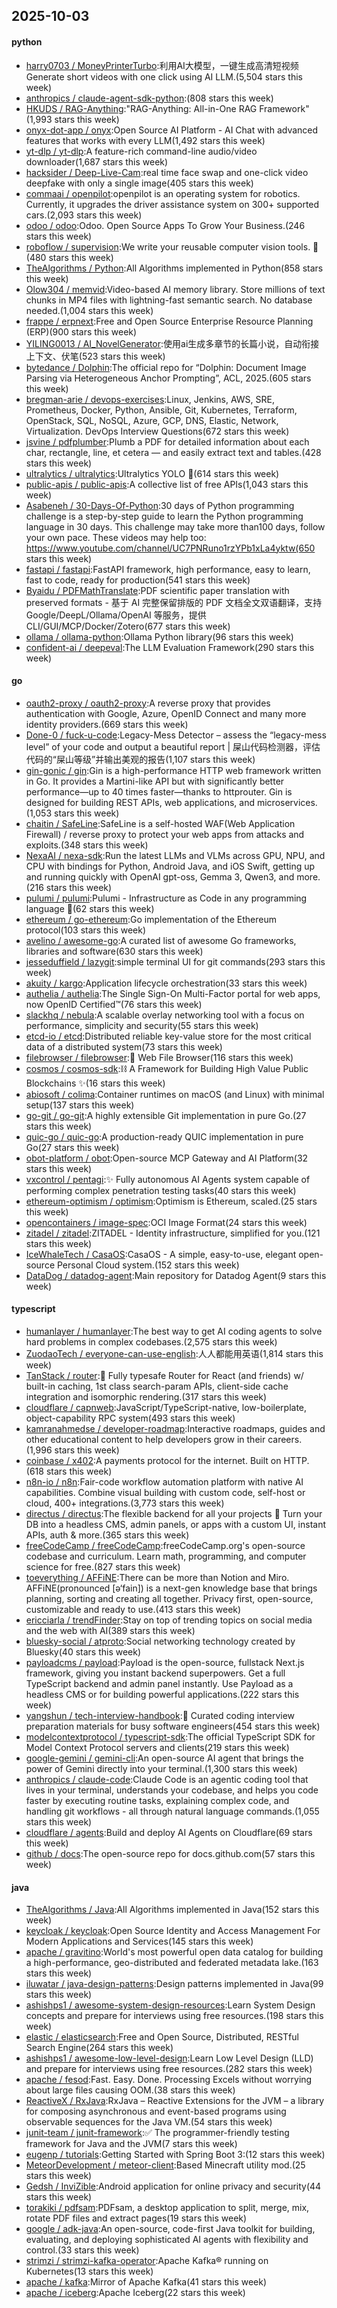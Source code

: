 ## 2025-10-03

#### python
* [harry0703 / MoneyPrinterTurbo](https://github.com/harry0703/MoneyPrinterTurbo):利用AI大模型，一键生成高清短视频 Generate short videos with one click using AI LLM.(5,504 stars this week)
* [anthropics / claude-agent-sdk-python](https://github.com/anthropics/claude-agent-sdk-python):(808 stars this week)
* [HKUDS / RAG-Anything](https://github.com/HKUDS/RAG-Anything):"RAG-Anything: All-in-One RAG Framework"(1,993 stars this week)
* [onyx-dot-app / onyx](https://github.com/onyx-dot-app/onyx):Open Source AI Platform - AI Chat with advanced features that works with every LLM(1,492 stars this week)
* [yt-dlp / yt-dlp](https://github.com/yt-dlp/yt-dlp):A feature-rich command-line audio/video downloader(1,687 stars this week)
* [hacksider / Deep-Live-Cam](https://github.com/hacksider/Deep-Live-Cam):real time face swap and one-click video deepfake with only a single image(405 stars this week)
* [commaai / openpilot](https://github.com/commaai/openpilot):openpilot is an operating system for robotics. Currently, it upgrades the driver assistance system on 300+ supported cars.(2,093 stars this week)
* [odoo / odoo](https://github.com/odoo/odoo):Odoo. Open Source Apps To Grow Your Business.(246 stars this week)
* [roboflow / supervision](https://github.com/roboflow/supervision):We write your reusable computer vision tools. 💜(480 stars this week)
* [TheAlgorithms / Python](https://github.com/TheAlgorithms/Python):All Algorithms implemented in Python(858 stars this week)
* [Olow304 / memvid](https://github.com/Olow304/memvid):Video-based AI memory library. Store millions of text chunks in MP4 files with lightning-fast semantic search. No database needed.(1,004 stars this week)
* [frappe / erpnext](https://github.com/frappe/erpnext):Free and Open Source Enterprise Resource Planning (ERP)(900 stars this week)
* [YILING0013 / AI_NovelGenerator](https://github.com/YILING0013/AI_NovelGenerator):使用ai生成多章节的长篇小说，自动衔接上下文、伏笔(523 stars this week)
* [bytedance / Dolphin](https://github.com/bytedance/Dolphin):The official repo for “Dolphin: Document Image Parsing via Heterogeneous Anchor Prompting”, ACL, 2025.(605 stars this week)
* [bregman-arie / devops-exercises](https://github.com/bregman-arie/devops-exercises):Linux, Jenkins, AWS, SRE, Prometheus, Docker, Python, Ansible, Git, Kubernetes, Terraform, OpenStack, SQL, NoSQL, Azure, GCP, DNS, Elastic, Network, Virtualization. DevOps Interview Questions(672 stars this week)
* [jsvine / pdfplumber](https://github.com/jsvine/pdfplumber):Plumb a PDF for detailed information about each char, rectangle, line, et cetera — and easily extract text and tables.(428 stars this week)
* [ultralytics / ultralytics](https://github.com/ultralytics/ultralytics):Ultralytics YOLO 🚀(614 stars this week)
* [public-apis / public-apis](https://github.com/public-apis/public-apis):A collective list of free APIs(1,043 stars this week)
* [Asabeneh / 30-Days-Of-Python](https://github.com/Asabeneh/30-Days-Of-Python):30 days of Python programming challenge is a step-by-step guide to learn the Python programming language in 30 days. This challenge may take more than100 days, follow your own pace. These videos may help too: https://www.youtube.com/channel/UC7PNRuno1rzYPb1xLa4yktw(650 stars this week)
* [fastapi / fastapi](https://github.com/fastapi/fastapi):FastAPI framework, high performance, easy to learn, fast to code, ready for production(541 stars this week)
* [Byaidu / PDFMathTranslate](https://github.com/Byaidu/PDFMathTranslate):PDF scientific paper translation with preserved formats - 基于 AI 完整保留排版的 PDF 文档全文双语翻译，支持 Google/DeepL/Ollama/OpenAI 等服务，提供 CLI/GUI/MCP/Docker/Zotero(677 stars this week)
* [ollama / ollama-python](https://github.com/ollama/ollama-python):Ollama Python library(96 stars this week)
* [confident-ai / deepeval](https://github.com/confident-ai/deepeval):The LLM Evaluation Framework(290 stars this week)

#### go
* [oauth2-proxy / oauth2-proxy](https://github.com/oauth2-proxy/oauth2-proxy):A reverse proxy that provides authentication with Google, Azure, OpenID Connect and many more identity providers.(669 stars this week)
* [Done-0 / fuck-u-code](https://github.com/Done-0/fuck-u-code):Legacy-Mess Detector – assess the “legacy-mess level” of your code and output a beautiful report | 屎山代码检测器，评估代码的“屎山等级”并输出美观的报告(1,107 stars this week)
* [gin-gonic / gin](https://github.com/gin-gonic/gin):Gin is a high-performance HTTP web framework written in Go. It provides a Martini-like API but with significantly better performance—up to 40 times faster—thanks to httprouter. Gin is designed for building REST APIs, web applications, and microservices.(1,053 stars this week)
* [chaitin / SafeLine](https://github.com/chaitin/SafeLine):SafeLine is a self-hosted WAF(Web Application Firewall) / reverse proxy to protect your web apps from attacks and exploits.(348 stars this week)
* [NexaAI / nexa-sdk](https://github.com/NexaAI/nexa-sdk):Run the latest LLMs and VLMs across GPU, NPU, and CPU with bindings for Python, Android Java, and iOS Swift, getting up and running quickly with OpenAI gpt-oss, Gemma 3, Qwen3, and more.(216 stars this week)
* [pulumi / pulumi](https://github.com/pulumi/pulumi):Pulumi - Infrastructure as Code in any programming language 🚀(62 stars this week)
* [ethereum / go-ethereum](https://github.com/ethereum/go-ethereum):Go implementation of the Ethereum protocol(103 stars this week)
* [avelino / awesome-go](https://github.com/avelino/awesome-go):A curated list of awesome Go frameworks, libraries and software(630 stars this week)
* [jesseduffield / lazygit](https://github.com/jesseduffield/lazygit):simple terminal UI for git commands(293 stars this week)
* [akuity / kargo](https://github.com/akuity/kargo):Application lifecycle orchestration(33 stars this week)
* [authelia / authelia](https://github.com/authelia/authelia):The Single Sign-On Multi-Factor portal for web apps, now OpenID Certified™(76 stars this week)
* [slackhq / nebula](https://github.com/slackhq/nebula):A scalable overlay networking tool with a focus on performance, simplicity and security(55 stars this week)
* [etcd-io / etcd](https://github.com/etcd-io/etcd):Distributed reliable key-value store for the most critical data of a distributed system(73 stars this week)
* [filebrowser / filebrowser](https://github.com/filebrowser/filebrowser):📂 Web File Browser(116 stars this week)
* [cosmos / cosmos-sdk](https://github.com/cosmos/cosmos-sdk):⛓️ A Framework for Building High Value Public Blockchains ✨(16 stars this week)
* [abiosoft / colima](https://github.com/abiosoft/colima):Container runtimes on macOS (and Linux) with minimal setup(137 stars this week)
* [go-git / go-git](https://github.com/go-git/go-git):A highly extensible Git implementation in pure Go.(27 stars this week)
* [quic-go / quic-go](https://github.com/quic-go/quic-go):A production-ready QUIC implementation in pure Go(27 stars this week)
* [obot-platform / obot](https://github.com/obot-platform/obot):Open-source MCP Gateway and AI Platform(32 stars this week)
* [vxcontrol / pentagi](https://github.com/vxcontrol/pentagi):✨ Fully autonomous AI Agents system capable of performing complex penetration testing tasks(40 stars this week)
* [ethereum-optimism / optimism](https://github.com/ethereum-optimism/optimism):Optimism is Ethereum, scaled.(25 stars this week)
* [opencontainers / image-spec](https://github.com/opencontainers/image-spec):OCI Image Format(24 stars this week)
* [zitadel / zitadel](https://github.com/zitadel/zitadel):ZITADEL - Identity infrastructure, simplified for you.(121 stars this week)
* [IceWhaleTech / CasaOS](https://github.com/IceWhaleTech/CasaOS):CasaOS - A simple, easy-to-use, elegant open-source Personal Cloud system.(152 stars this week)
* [DataDog / datadog-agent](https://github.com/DataDog/datadog-agent):Main repository for Datadog Agent(9 stars this week)

#### typescript
* [humanlayer / humanlayer](https://github.com/humanlayer/humanlayer):The best way to get AI coding agents to solve hard problems in complex codebases.(2,575 stars this week)
* [ZuodaoTech / everyone-can-use-english](https://github.com/ZuodaoTech/everyone-can-use-english):人人都能用英语(1,814 stars this week)
* [TanStack / router](https://github.com/TanStack/router):🤖 Fully typesafe Router for React (and friends) w/ built-in caching, 1st class search-param APIs, client-side cache integration and isomorphic rendering.(317 stars this week)
* [cloudflare / capnweb](https://github.com/cloudflare/capnweb):JavaScript/TypeScript-native, low-boilerplate, object-capability RPC system(493 stars this week)
* [kamranahmedse / developer-roadmap](https://github.com/kamranahmedse/developer-roadmap):Interactive roadmaps, guides and other educational content to help developers grow in their careers.(1,996 stars this week)
* [coinbase / x402](https://github.com/coinbase/x402):A payments protocol for the internet. Built on HTTP.(618 stars this week)
* [n8n-io / n8n](https://github.com/n8n-io/n8n):Fair-code workflow automation platform with native AI capabilities. Combine visual building with custom code, self-host or cloud, 400+ integrations.(3,773 stars this week)
* [directus / directus](https://github.com/directus/directus):The flexible backend for all your projects 🐰 Turn your DB into a headless CMS, admin panels, or apps with a custom UI, instant APIs, auth & more.(365 stars this week)
* [freeCodeCamp / freeCodeCamp](https://github.com/freeCodeCamp/freeCodeCamp):freeCodeCamp.org's open-source codebase and curriculum. Learn math, programming, and computer science for free.(827 stars this week)
* [toeverything / AFFiNE](https://github.com/toeverything/AFFiNE):There can be more than Notion and Miro. AFFiNE(pronounced [ə‘fain]) is a next-gen knowledge base that brings planning, sorting and creating all together. Privacy first, open-source, customizable and ready to use.(413 stars this week)
* [ericciarla / trendFinder](https://github.com/ericciarla/trendFinder):Stay on top of trending topics on social media and the web with AI(389 stars this week)
* [bluesky-social / atproto](https://github.com/bluesky-social/atproto):Social networking technology created by Bluesky(40 stars this week)
* [payloadcms / payload](https://github.com/payloadcms/payload):Payload is the open-source, fullstack Next.js framework, giving you instant backend superpowers. Get a full TypeScript backend and admin panel instantly. Use Payload as a headless CMS or for building powerful applications.(222 stars this week)
* [yangshun / tech-interview-handbook](https://github.com/yangshun/tech-interview-handbook):💯 Curated coding interview preparation materials for busy software engineers(454 stars this week)
* [modelcontextprotocol / typescript-sdk](https://github.com/modelcontextprotocol/typescript-sdk):The official TypeScript SDK for Model Context Protocol servers and clients(219 stars this week)
* [google-gemini / gemini-cli](https://github.com/google-gemini/gemini-cli):An open-source AI agent that brings the power of Gemini directly into your terminal.(1,300 stars this week)
* [anthropics / claude-code](https://github.com/anthropics/claude-code):Claude Code is an agentic coding tool that lives in your terminal, understands your codebase, and helps you code faster by executing routine tasks, explaining complex code, and handling git workflows - all through natural language commands.(1,055 stars this week)
* [cloudflare / agents](https://github.com/cloudflare/agents):Build and deploy AI Agents on Cloudflare(69 stars this week)
* [github / docs](https://github.com/github/docs):The open-source repo for docs.github.com(57 stars this week)

#### java
* [TheAlgorithms / Java](https://github.com/TheAlgorithms/Java):All Algorithms implemented in Java(152 stars this week)
* [keycloak / keycloak](https://github.com/keycloak/keycloak):Open Source Identity and Access Management For Modern Applications and Services(145 stars this week)
* [apache / gravitino](https://github.com/apache/gravitino):World's most powerful open data catalog for building a high-performance, geo-distributed and federated metadata lake.(163 stars this week)
* [iluwatar / java-design-patterns](https://github.com/iluwatar/java-design-patterns):Design patterns implemented in Java(99 stars this week)
* [ashishps1 / awesome-system-design-resources](https://github.com/ashishps1/awesome-system-design-resources):Learn System Design concepts and prepare for interviews using free resources.(198 stars this week)
* [elastic / elasticsearch](https://github.com/elastic/elasticsearch):Free and Open Source, Distributed, RESTful Search Engine(264 stars this week)
* [ashishps1 / awesome-low-level-design](https://github.com/ashishps1/awesome-low-level-design):Learn Low Level Design (LLD) and prepare for interviews using free resources.(282 stars this week)
* [apache / fesod](https://github.com/apache/fesod):Fast. Easy. Done. Processing Excels without worrying about large files causing OOM.(38 stars this week)
* [ReactiveX / RxJava](https://github.com/ReactiveX/RxJava):RxJava – Reactive Extensions for the JVM – a library for composing asynchronous and event-based programs using observable sequences for the Java VM.(54 stars this week)
* [junit-team / junit-framework](https://github.com/junit-team/junit-framework):✅ The programmer-friendly testing framework for Java and the JVM(7 stars this week)
* [eugenp / tutorials](https://github.com/eugenp/tutorials):Getting Started with Spring Boot 3:(12 stars this week)
* [MeteorDevelopment / meteor-client](https://github.com/MeteorDevelopment/meteor-client):Based Minecraft utility mod.(25 stars this week)
* [Gedsh / InviZible](https://github.com/Gedsh/InviZible):Android application for online privacy and security(44 stars this week)
* [torakiki / pdfsam](https://github.com/torakiki/pdfsam):PDFsam, a desktop application to split, merge, mix, rotate PDF files and extract pages(19 stars this week)
* [google / adk-java](https://github.com/google/adk-java):An open-source, code-first Java toolkit for building, evaluating, and deploying sophisticated AI agents with flexibility and control.(33 stars this week)
* [strimzi / strimzi-kafka-operator](https://github.com/strimzi/strimzi-kafka-operator):Apache Kafka® running on Kubernetes(13 stars this week)
* [apache / kafka](https://github.com/apache/kafka):Mirror of Apache Kafka(41 stars this week)
* [apache / iceberg](https://github.com/apache/iceberg):Apache Iceberg(22 stars this week)
